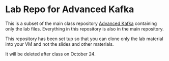 # Lab Repo for Advanced Kafka

This is a subset of the main class repository [Advanced Kafka](https://github.com/ExgnoRepos/2423-AdvancedKafka-Oct21) containing only the lab files. Everything in this repository is also in the main repository.

This repository has been set tup so that you can clone only the lab material into your VM and not the slides and other materials.

It will be deleted after class on October 24.
